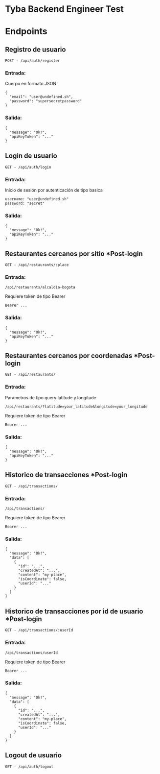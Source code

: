 # Tyba Backend Engineer Test

# Endpoints

## Registro de usuario

    POST - /api/auth/register

### Entrada:

Cuerpo en formato JSON

    {
      "email": "user@undefined.sh",
      "password": "supersecretpassword"
    }

### Salida:

    {
      "message": "Ok!",
      "apiKeyToken": "..."
    }

## Login de usuario

    GET - /api/auth/login

### Entrada:

Inicio de sesión por autenticación de tipo basica

    username: "user@undefined.sh"
    password: "secret"

### Salida:

    {
      "message": "Ok!",
      "apiKeyToken": "..."
    }

## Restaurantes cercanos por sitio \*Post-login

    GET - /api/restaurants/:place

### Entrada:

    /api/restaurants/alcaldia-bogota

Requiere token de tipo Bearer

    Bearer ...

### Salida:

    {
      "message": "Ok!",
      "apiKeyToken": "..."
    }

## Restaurantes cercanos por coordenadas \*Post-login

    GET - /api/restaurants/

### Entrada:

Parametros de tipo query latitude y longitude

    /api/restaurants/?latitude=your_latitude&longitude=your_longitude

Requiere token de tipo Bearer

    Bearer ...

### Salida:

    {
      "message": "Ok!",
      "apiKeyToken": "..."
    }

## Historico de transacciones \*Post-login

    GET - /api/transactions/

### Entrada:

    /api/transactions/

Requiere token de tipo Bearer

    Bearer ...

### Salida:

    {
      "message": "Ok!",
      "data": [
        {
          "id": "...",
          "createdAt": "...",
          "content": "my-place",
          "isCoordinate": false,
          "userId": "..."
        }
      ]
    }

## Historico de transacciones por id de usuario \*Post-login

    GET - /api/transactions/:userId

### Entrada:

    /api/transactions/userId

Requiere token de tipo Bearer

    Bearer ...

### Salida:

    {
      "message": "Ok!",
      "data": [
        {
          "id": "...",
          "createdAt": "...",
          "content": "my-place",
          "isCoordinate": false,
          "userId": "..."
        }
      ]
    }

## Logout de usuario

    GET - /api/auth/logout
